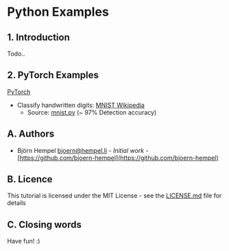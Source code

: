 # Python Examples

## 1. Introduction

Todo..

## 2. PyTorch Examples

[PyTorch](https://pytorch.org/)

* Classify handwritten digits: [MNIST Wikipedia](https://en.wikipedia.org/wiki/MNIST_database)
  * Source: [mnist.py](source/PyTorch/mnist.py) (~ 97% Detection accuracy)

## A. Authors

* Björn Hempel <bjoern@hempel.li> - _Initial work_ - [https://github.com/bjoern-hempel](https://github.com/bjoern-hempel)

## B. Licence

This tutorial is licensed under the MIT License - see the [LICENSE.md](/LICENSE.md) file for details

## C. Closing words

Have fun! :)
